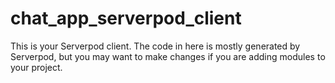 # chat_app_serverpod_client

This is your Serverpod client. The code in here is mostly generated by
Serverpod, but you may want to make changes if you are adding modules to your
project.
